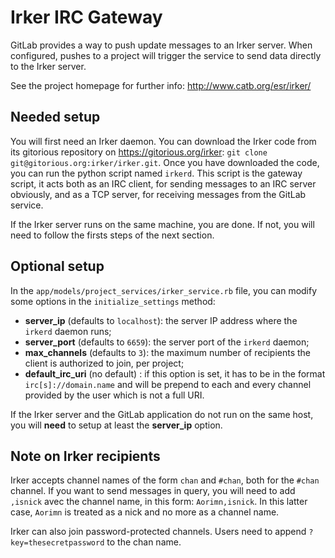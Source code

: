 # Irker IRC Gateway

GitLab provides a way to push update messages to an Irker server. When
configured, pushes to a project will trigger the service to send data directly
to the Irker server.

See the project homepage for further info: http://www.catb.org/esr/irker/

## Needed setup

You will first need an Irker daemon. You can download the Irker code from its
gitorious repository on https://gitorious.org/irker: `git clone
git@gitorious.org:irker/irker.git`. Once you have downloaded the code, you can
run the python script named `irkerd`. This script is the gateway script, it acts
both as an IRC client, for sending messages to an IRC server obviously, and as a
TCP server, for receiving messages from the GitLab service.

If the Irker server runs on the same machine, you are done. If not, you will
need to follow the firsts steps of the next section.

## Optional setup

In the `app/models/project_services/irker_service.rb` file, you can modify some
options in the `initialize_settings` method:
- **server_ip** (defaults to `localhost`): the server IP address where the
`irkerd` daemon runs;
- **server_port** (defaults to `6659`): the server port of the `irkerd` daemon;
- **max_channels** (defaults to `3`): the maximum number of recipients the
client is authorized to join, per project;
- **default_irc_uri** (no default) : if this option is set, it has to be in the
format `irc[s]://domain.name` and will be prepend to each and every channel
provided by the user which is not a full URI.

If the Irker server and the GitLab application do not run on the same host, you
will **need** to setup at least the **server_ip** option.

## Note on Irker recipients

Irker accepts channel names of the form `chan` and `#chan`, both for the
`#chan` channel. If you want to send messages in query, you will need to add
`,isnick` avec the channel name, in this form: `Aorimn,isnick`. In this latter
case, `Aorimn` is treated as a nick and no more as a channel name.

Irker can also join password-protected channels. Users need to append
`?key=thesecretpassword` to the chan name.


